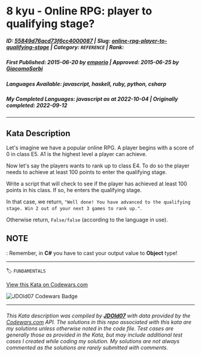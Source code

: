 # 8 kyu - Online RPG: player to qualifying stage?

##### **ID**: [55849d76acd73f6cc4000087](https://www.codewars.com/kata/55849d76acd73f6cc4000087) | **Slug**: [online-rpg-player-to-qualifying-stage](https://www.codewars.com/kata/55849d76acd73f6cc4000087) | **Category**: `REFERENCE` | **Rank**: <span style="color:white">8 kyu</span>

##### **First Published**: 2015-06-20 ***by*** [emporio](https://www.codewars.com/users/emporio) | **Approved**: 2015-06-25 ***by*** [GiacomoSorbi](https://www.codewars.com/users/GiacomoSorbi)

##### **Languages Available**: javascript, haskell, ruby, python, csharp

##### **My Completed Languages**: javascript ***as at*** 2022-10-04 | **Originally completed**: 2022-09-12

---

## Kata Description


Let's imagine we have a popular online RPG. A player begins with a score of 0 in class E5. A1 is the highest level a player can achieve.



Now let's say the players wants to rank up to class E4. To do so the player needs to achieve at least 100 points to enter the qualifying stage.



Write a script that will check to see if the player has achieved at least 100 points in his class. If so, he enters the qualifying stage. 



In that case, we return, ```"Well done! You have advanced to the qualifying stage. Win 2 out of your next 3 games to rank up."```.



Otherwise return, ```False/false``` (according to the language in use).



<h2>NOTE</h1>:  Remember, in <b>C#</b> you have to cast your output value to <b>Object</b> type!

---


🏷 `FUNDAMENTALS`


[View this Kata on Codewars.com](https://www.codewars.com/kata/55849d76acd73f6cc4000087)

![](https://www.codewars.com/users/jdold07/badges/large "JDOld07 Codewars Badge")

---

###### *This Kata description was compiled by [**JDOld07**](https://tpstech.dev) with data provided by the [Codewars.com](https://www.codewars.com) API.  The solutions in this repo associated with this kata are my solutions unless otherwise noted in the code file.  Test cases are generally those as provided in the Kata, but may include additional test cases I created while coding my solution.  My solutions are not always commented as the solutions are rarely submitted with comments.*
